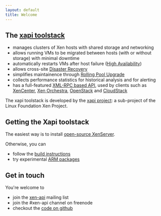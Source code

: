 ```yaml
---
layout: default
title: Welcome
---
```


## The [xapi toolstack](http://www.xenproject.org/developers/teams/xapi.html)

- manages clusters of Xen hosts with shared storage and networking
- allows running VMs to be migrated between hosts (with or without storage)
  with minimal downtime
- automatically restarts VMs after host failure
  ([High Availability](features/HA/HA.html))
- allows cross-site [Disaster Recovery](features/DR/DR.html)
- simplifies maintainence through [Rolling Pool Upgrade](features/RPU/RPU.html)
- collects performance statistics for historical analysis and for alerting
- has a full-featured
  [XML-RPC based API](xen-api),
  used by clients such as
  [XenCenter](https://github.com/xenserver/xenadmin),
  [Xen Orchestra](https://xen-orchestra.com),
  [OpenStack](http://www.openstack.org)
  and [CloudStack](http://cloudstack.apache.org)

The xapi toolstack is developed by the
[xapi project](http://www.xenproject.org/developers/teams/xapi.html):
a sub-project of the Linux Foundation Xen Project.

## Getting the Xapi toolstack

The easiest way is to install
[open-source XenServer](http://www.xenserver.org/).

Otherwise, you can

- follow the [build instructions](https://github.com/xenserver/buildroot)
- try experimental [ARM packages](http://wiki.xenproject.org/wiki/Running_XCP/xapi_on_ARM)

## Get in touch

You're welcome to

- join the [xen-api](http://lists.xenproject.org/mailman/listinfo/xen-api)
  mailing list
- join the #xen-api channel on freenode
- checkout the [code on github](https://github.com/xapi-project/)
